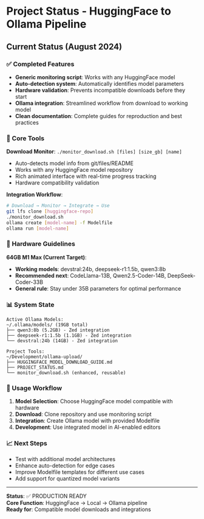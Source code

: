 # Project Status - HuggingFace to Ollama Pipeline

## Current Status (August 2024)

### ✅ Completed Features
- **Generic monitoring script**: Works with any HuggingFace model
- **Auto-detection system**: Automatically identifies model parameters
- **Hardware validation**: Prevents incompatible downloads before they start
- **Ollama integration**: Streamlined workflow from download to working model
- **Clean documentation**: Complete guides for reproduction and best practices

### 🔧 Core Tools

**Download Monitor**: `./monitor_download.sh [files] [size_gb] [name]`
- Auto-detects model info from git/files/README
- Works with any HuggingFace model repository
- Rich animated interface with real-time progress tracking
- Hardware compatibility validation

**Integration Workflow**:
```bash
# Download → Monitor → Integrate → Use
git lfs clone [huggingface-repo]
./monitor_download.sh
ollama create [model-name] -f Modelfile
ollama run [model-name]
```

### 🎯 Hardware Guidelines

**64GB M1 Max (Current Target)**:
- **Working models**: devstral:24b, deepseek-r1:1.5b, qwen3:8b
- **Recommended next**: CodeLlama-13B, Qwen2.5-Coder-14B, DeepSeek-Coder-33B
- **General rule**: Stay under 35B parameters for optimal performance

### 📊 System State
```
Active Ollama Models:
~/.ollama/models/ (19GB total)
├── qwen3:8b (5.2GB) - Zed integration
├── deepseek-r1:1.5b (1.1GB) - Zed integration  
└── devstral:24b (14GB) - Zed integration

Project Tools:
~/Development/ollama-upload/
├── HUGGINGFACE_MODEL_DOWNLOAD_GUIDE.md
├── PROJECT_STATUS.md
└── monitor_download.sh (enhanced, reusable)
```

### 🔄 Usage Workflow

1. **Model Selection**: Choose HuggingFace model compatible with hardware
2. **Download**: Clone repository and use monitoring script
3. **Integration**: Create Ollama model with provided Modelfile
4. **Development**: Use integrated model in AI-enabled editors

### 📈 Next Steps

- Test with additional model architectures
- Enhance auto-detection for edge cases
- Improve Modelfile templates for different use cases
- Add support for quantized model variants

---

**Status**: ✅ PRODUCTION READY  
**Core Function**: HuggingFace → Local → Ollama pipeline  
**Ready for**: Compatible model downloads and integrations 